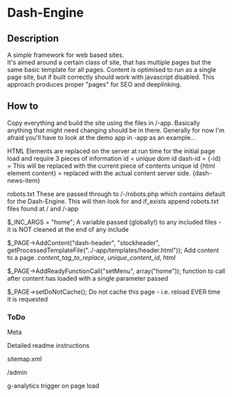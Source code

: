 # Dash-Engine


## Description
A simple framework for web based sites.  
It's aimed around a certain class of site, that has multiple pages but the same basic template for all pages.
Content is optimised to run as a single page site, but if built correctly should work with javascript disabled.
This approach produces proper "pages" for SEO and deeplinking.




## How to

Copy everything and build the site using the files in /-app. Basically anything that might need changing should be in there. 
Generally for now I'm afraid you'll have to look at the demo app in -app as an example...


HTML Elements are replaced on the server at run time for the initial page load and require 3 pieces of information
id = unique dom id
dash-id = {<id>-id} = This will be replaced with the current piece of contents unique id
{html element content} = replaced with the actual content server side. 
<span id="dash-news-item" dash-id="{dash-news-item-id}">{dash-news-item}</span>


robots.txt
These are passed through to /-/robots.php which contains default for the Dash-Engine.
This will then look for and if_exists append robots.txt files found at / and /-app




$_INC_ARGS = "home";
A variable passed (globally!) to any included files - it is NOT cleaned at the end of any include

$_PAGE->AddContent("dash-header", "stockheader", getProcessedTemplateFile("../-app/templates/header.html"));
Add content to a page. _content_tag_to_replace_, _unique_content_id_, _html_

$_PAGE->AddReadyFunctionCall("setMenu", array("home"));
function to call after content has loaded with a single parameter passed

$_PAGE->setDoNotCache();
Do not cache this page - i.e. reload EVER time it is requested


### ToDo
Meta


Detailed readme instructions

sitemap.xml

/admin

g-analytics trigger on page load

